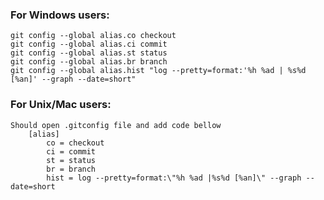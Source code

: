 ### For Windows users: 
    git config --global alias.co checkout
    git config --global alias.ci commit
    git config --global alias.st status
    git config --global alias.br branch
    git config --global alias.hist "log --pretty=format:'%h %ad | %s%d [%an]' --graph --date=short"

### For Unix/Mac users: 
    Should open .gitconfig file and add code bellow
        [alias]
            co = checkout
            ci = commit
            st = status
            br = branch
            hist = log --pretty=format:\"%h %ad |%s%d [%an]\" --graph --date=short